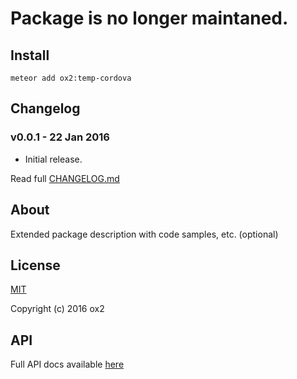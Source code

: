 # Package is no longer maintaned.

## Install
```
meteor add ox2:temp-cordova
```

## Changelog
### v0.0.1 - 22 Jan 2016
* Initial release.

Read full [CHANGELOG.md](https://github.com/ox2/oo-temp-cordova/tree/master/CHANGELOG.md)

## About
Extended package description with code samples, etc. (optional)

## License
[MIT](https://github.com/ox2/oo-temp-cordova/tree/master/LICENSE)

Copyright (c) 2016 ox2

## API
Full API docs available [here](http://ox2.github.io/oo-temp-cordova)
